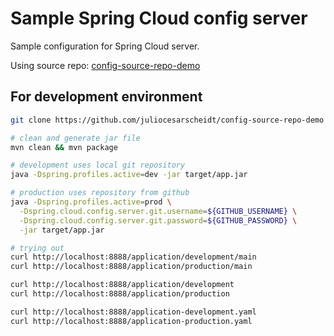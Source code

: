 # Sample Spring Cloud config server

Sample configuration for Spring Cloud server.

Using source repo: [config-source-repo-demo](https://github.com/juliocesarscheidt/config-source-repo-demo)

## For development environment
```bash
git clone https://github.com/juliocesarscheidt/config-source-repo-demo /tmp/config-source-repo-demo
```

```bash
# clean and generate jar file
mvn clean && mvn package

# development uses local git repository
java -Dspring.profiles.active=dev -jar target/app.jar

# production uses repository from github
java -Dspring.profiles.active=prod \
  -Dspring.cloud.config.server.git.username=${GITHUB_USERNAME} \
  -Dspring.cloud.config.server.git.password=${GITHUB_PASSWORD} \
  -jar target/app.jar

# trying out
curl http://localhost:8888/application/development/main
curl http://localhost:8888/application/production/main

curl http://localhost:8888/application/development
curl http://localhost:8888/application/production

curl http://localhost:8888/application-development.yaml
curl http://localhost:8888/application-production.yaml
```
